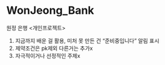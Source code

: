 # WonJeong_Bank
원정 은행
<개인프로젝트>
1. 지금까지 배운 걸 활용, 미처 못 만든 건 “준비중입니다” 알림 표시
2. 제약조건은 pk제외 다른거는 추가x
3. 자극적이거나 선정적인 주제x
